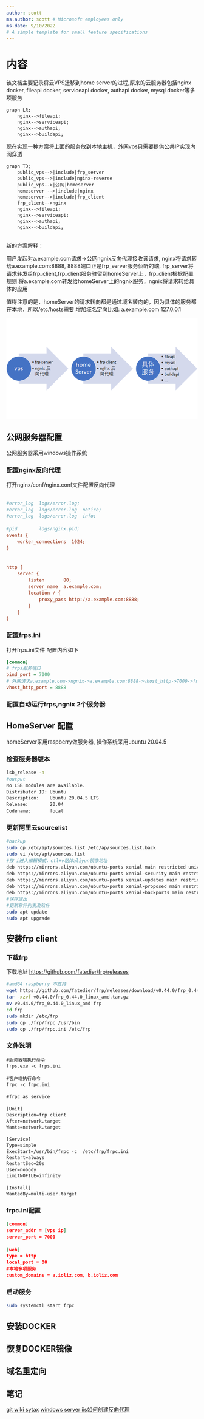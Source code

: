 ```yaml
---
author: scott
ms.author: scott # Microsoft employees only
ms.date: 9/10/2022
# A simple template for small feature specifications
---
```

# 内容

该文档主要记录将云VPS迁移到home server的过程,原来的云服务器包括nginx docker, fileapi docker, serviceapi docker, authapi docker, mysql docker等多项服务

```mermaid
graph LR;
    nginx-->fileapi;
    nginx-->serviceapi;
    nginx-->authapi;
    nginx-->buildapi;
```

现在实现一种方案将上面的服务放到本地主机，外网vps只需要提供公共IP实现内网穿透

```mermaid
graph TD;
    public_vps-->|include|frp_server
    public_vps-->|include|nginx-reverse
    public_vps-->|公网|homeserver
    homeserver -->|include|nginx
    homeserver-->|include|frp_client
    frp_client-->nginx
    nginx-->fileapi;
    nginx-->serviceapi;
    nginx-->authapi;
    nginx-->buildapi;
    
```

新的方案解释：

用户发起对a.example.com请求->公网ngnix反向代理接收该请求,
nginx将请求转给a.example.com:8888, 8888端口正是frp_server服务侦听的端,
frp_server将请求转发给frp_client,frp_client服务驻留到homeServer上，frp_client根据配置规则
将a.example.com转发给homeServer上的ngnix服务，ngnix将请求转给具体的应用

值得注意的是，homeServer的请求转向都是通过域名转向的，因为具体的服务都在本地，所以/etc/hosts需要
增加域名定向比如: a.example.com 127.0.0.1

![](images/20220913221809.png)  

## 公网服务器配置
公网服务器采用windows操作系统

### 配置nginx反向代理
打开nginx/conf/nginx.conf文件配置反向代理

```ini

#error_log  logs/error.log;
#error_log  logs/error.log  notice;
#error_log  logs/error.log  info;

#pid        logs/nginx.pid;
events {
    worker_connections  1024;
}


http {
    server {
        listen       80;
        server_name  a.example.com;
        location / {
            proxy_pass http://a.example.com:8888;
        }
    }
}

```

### 配置frps.ini

打开frps.ini文件 配置内容如下

``` ini
[common]
# frps服务端口
bind_port = 7000
# 外网请求a.example.com->ngnix->a.example.com:8888->vhost_http->7000->frp-client
vhost_http_port = 8888
```

### 配置自动运行frps,ngnix 2个服务器



## HomeServer 配置

homeServer采用raspberry做服务器, 操作系统采用ubuntu 20.04.5

### 检查服务器版本

```bash
lsb_release -a
#output
No LSB modules are available.
Distributor ID: Ubuntu
Description:    Ubuntu 20.04.5 LTS
Release:        20.04
Codename:       focal
```

### 更新阿里云sourcelist

```bash
#backup
sudo cp /etc/apt/sources.list /etc/ap/sources.list.back
sudo vi /etc/apt/sources.list
#按 i进入编辑模式，ctl+v粘体aliyun镜像地址
deb https://mirrors.aliyun.com/ubuntu-ports xenial main restricted universe multiverse
deb https://mirrors.aliyun.com/ubuntu-ports xenial-security main restricted universe multiverse
deb https://mirrors.aliyun.com/ubuntu-ports xenial-updates main restricted universe multiverse
deb https://mirrors.aliyun.com/ubuntu-ports xenial-proposed main restricted universe multiverse
deb https://mirrors.aliyun.com/ubuntu-ports xenial-backports main restricted universe multiverse
#保存退出
#更新软件列表及软件
sudo apt update
sudo apt upgrade
```
## 安装frp client

### 下载frp

下载地址 https://github.com/fatedier/frp/releases


```bash
#amd64 raspberry 不支持
wget https://github.com/fatedier/frp/releases/download/v0.44.0/frp_0.44.0_linux_amd.tar.gz
tar -xzvf v0.44.0/frp_0.44.0_linux_amd.tar.gz 
mv v0.44.0/frp_0.44.0_linux_amd frp
cd frp
sudo mkdir /etc/frp
sudo cp ./frp/frpc /usr/bin
sudo cp ./frp/frpc.ini /etc/frp

```

### 文件说明

```
#服务器端执行命令
frps.exe -c frps.ini

#客户端执行命令
frpc -c frpc.ini

#frpc as service

[Unit]
Description=frp client
After=network.target
Wants=network.target

[Service]
Type=simple
ExecStart=/usr/bin/frpc -c  /etc/frp/frpc.ini
Restart=always
RestartSec=20s
User=nobody
LimitNOFILE=infinity

[Install]
WantedBy=multi-user.target
```

### frpc.ini配置

```json
[common]
server_addr = [vps ip]
server_port = 7000

[web]
type = http
local_port = 80
#本地多项服务
custom_domains = a.ioliz.com, b.ioliz.com
```

### 启动服务
```bash
sudo systemctl start frpc
```

## 安装DOCKER


## 恢复DOCKER镜像

## 域名重定向


## 笔记


<a href="https://github.com/adam-p/markdown-here/wiki/Markdown-Cheatsheet">git wiki sytax</a>
<a href="https://blogs.msdn.microsoft.com/friis/2016/08/25/setup-iis-with-url-rewrite-as-a-reverse-proxy-for-real-world-apps/">windows server iis如何创建反向代理</a>
